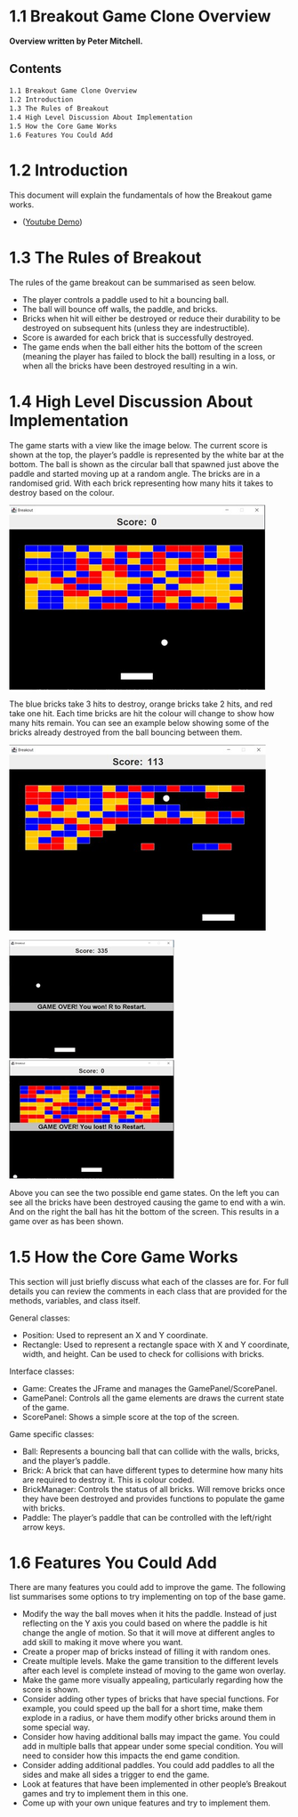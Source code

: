 # 1.1 Breakout Game Clone Overview

**Overview written by Peter Mitchell.**

## Contents

```
1.1 Breakout Game Clone Overview
1.2 Introduction
1.3 The Rules of Breakout
1.4 High Level Discussion About Implementation
1.5 How the Core Game Works
1.6 Features You Could Add
```
# 1.2 Introduction

This document will explain the fundamentals of how the Breakout game works. 

- ([Youtube Demo](https://youtu.be/4UtAEuN2wGE))

# 1.3 The Rules of Breakout

The rules of the game breakout can be summarised as seen below.

- The player controls a paddle used to hit a bouncing ball.
- The ball will bounce off walls, the paddle, and bricks.
- Bricks when hit will either be destroyed or reduce their durability to be destroyed on
    subsequent hits (unless they are indestructible).
- Score is awarded for each brick that is successfully destroyed.
- The game ends when the ball either hits the bottom of the screen (meaning the player has
    failed to block the ball) resulting in a loss, or when all the bricks have been destroyed resulting
    in a win.


# 1.4 High Level Discussion About Implementation

The game starts with a view like the image below. The current score is shown at the top, the player’s
paddle is represented by the white bar at the bottom. The ball is shown as the circular ball that
spawned just above the paddle and started moving up at a random angle. The bricks are in a
randomised grid. With each brick representing how many hits it takes to destroy based on the colour.

<img src="./images/Picture1.jpg">

The blue bricks take 3 hits to destroy, orange bricks take 2 hits, and red take one hit. Each time bricks
are hit the colour will change to show how many hits remain. You can see an example below showing
some of the bricks already destroyed from the ball bouncing between them.

<img src="./images/Picture2.jpg">

<img src="./images/Picture3.jpg"> <img src="./images/Picture4.jpg">

Above you can see the two possible end game states. On the left you can see all the bricks have been
destroyed causing the game to end with a win. And on the right the ball has hit the bottom of the
screen. This results in a game over as has been shown.

# 1.5 How the Core Game Works

This section will just briefly discuss what each of the classes are for. For full details you can review the
comments in each class that are provided for the methods, variables, and class itself.

General classes:

- Position: Used to represent an X and Y coordinate.
- Rectangle: Used to represent a rectangle space with X and Y coordinate, width, and height.
    Can be used to check for collisions with bricks.

Interface classes:

- Game: Creates the JFrame and manages the GamePanel/ScorePanel.
- GamePanel: Controls all the game elements are draws the current state of the game.
- ScorePanel: Shows a simple score at the top of the screen.

Game specific classes:

- Ball: Represents a bouncing ball that can collide with the walls, bricks, and the player’s paddle.
- Brick: A brick that can have different types to determine how many hits are required to destroy
    it. This is colour coded.
- BrickManager: Controls the status of all bricks. Will remove bricks once they have been
    destroyed and provides functions to populate the game with bricks.
- Paddle: The player’s paddle that can be controlled with the left/right arrow keys.


# 1.6 Features You Could Add

There are many features you could add to improve the game. The following list summarises some
options to try implementing on top of the base game.

- Modify the way the ball moves when it hits the paddle. Instead of just reflecting on the Y axis
    you could based on where the paddle is hit change the angle of motion. So that it will move
    at different angles to add skill to making it move where you want.
- Create a proper map of bricks instead of filling it with random ones.
- Create multiple levels. Make the game transition to the different levels after each level is
    complete instead of moving to the game won overlay.
- Make the game more visually appealing, particularly regarding how the score is shown.
- Consider adding other types of bricks that have special functions. For example, you could
    speed up the ball for a short time, make them explode in a radius, or have them modify other
    bricks around them in some special way.
- Consider how having additional balls may impact the game. You could add in multiple balls
    that appear under some special condition. You will need to consider how this impacts the end
    game condition.
- Consider adding additional paddles. You could add paddles to all the sides and make all sides
    a trigger to end the game.
- Look at features that have been implemented in other people’s Breakout games and try to
    implement them in this one.
- Come up with your own unique features and try to implement them.


